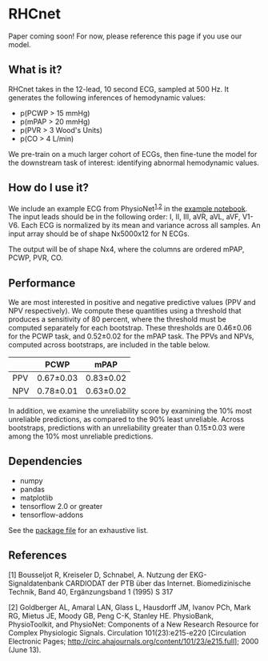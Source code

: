# RHCnet
Paper coming soon! For now, please reference this page if you use our model.

## What is it?
RHCnet takes in the 12-lead, 10 second ECG, sampled at 500 Hz. It generates the following inferences of hemodynamic values:
- p(PCWP > 15 mmHg)
- p(mPAP > 20 mmHg)
- p(PVR > 3 Wood's Units)
- p(CO > 4 L/min)

We pre-train on a much larger cohort of ECGs, then fine-tune the model for the downstream task of interest: identifying abnormal hemodynamic values.

## How do I use it?
We include an example ECG from PhysioNet<sup>[1](#ptb),[2](#physionet)</sup> in the [example notebook](Examples/model_loading_demo.ipynb). The input leads should be in the following order: I, II, III, aVR, aVL, aVF, V1-V6. Each ECG is normalized by its mean and variance across all samples. An input array should be of shape Nx5000x12 for N ECGs.

The output will be of shape Nx4, where the columns are ordered mPAP, PCWP, PVR, CO.

## Performance
We are most interested in positive and negative predictive values (PPV and NPV respectively). We compute these quantities using a threshold that produces a sensitivity of 80 percent, where the threshold must be computed separately for each bootstrap. These thresholds are 0.46±0.06 for the PCWP task, and 0.52±0.02 for the mPAP task. The PPVs and NPVs, computed across bootstraps, are included in the table below.

|     | PCWP        | mPAP       |
|-----|-------------|------------|
| PPV | 0.67±0.03   | 0.83±0.02  |
| NPV | 0.78±0.01   | 0.63±0.02  |

In addition, we examine the unreliability score by examining the 10% most unreliable predictions, as compared to the 90% least unreliable. Across bootstraps, predictions with an unreliability greater than 0.15±0.03 were among the 10% most unreliable predictions.

## Dependencies
- numpy
- pandas
- matplotlib
- tensorflow 2.0 or greater
- tensorflow-addons

See the [package file](pkg_list.txt) for an exhaustive list.

## References
<a name="ptb">[1]</a> Bousseljot R, Kreiseler D, Schnabel, A. Nutzung der EKG-Signaldatenbank CARDIODAT der PTB über das Internet. Biomedizinische Technik, Band 40, Ergänzungsband 1 (1995) S 317

<a name="physionet">[2]</a> Goldberger AL, Amaral LAN, Glass L, Hausdorff JM, Ivanov PCh, Mark RG, Mietus JE, Moody GB, Peng C-K, Stanley HE. PhysioBank, PhysioToolkit, and PhysioNet: Components of a New Research Resource for Complex Physiologic Signals. Circulation 101(23):e215-e220 [Circulation Electronic Pages; http://circ.ahajournals.org/content/101/23/e215.full]; 2000 (June 13).
